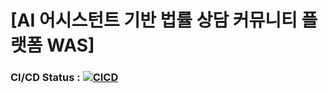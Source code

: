 # [AI 어시스턴트 기반 법률 상담 커뮤니티 플랫폼 WAS]
### CI/CD Status : [![CICD](https://github.com/kit-se-capstone2/capstone2_BE_WAS/actions/workflows/main.yml/badge.svg)](https://github.com/kit-se-capstone2/capstone2_BE_WAS/actions/workflows/main.yml)
